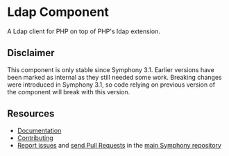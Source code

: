 Ldap Component
==============

A Ldap client for PHP on top of PHP's ldap extension.

Disclaimer
----------

This component is only stable since Symphony 3.1. Earlier versions 
have been marked as internal as they still needed some work.
Breaking changes were introduced in Symphony 3.1, so code relying on
previous version of the component will break with this version.

Resources
---------

  * [Documentation](https://symphony.com/doc/current/components/ldap)
  * [Contributing](https://symphony.com/doc/current/contributing/index.html)
  * [Report issues](https://github.com/symphony/symphony/issues) and
    [send Pull Requests](https://github.com/symphony/symphony/pulls)
    in the [main Symphony repository](https://github.com/symphony/symphony)
